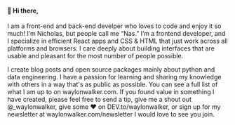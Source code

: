 #### 👋 Hi there,  

I am a front-end and back-end develper who loves to code and enjoy it so much!
I’m Nicholas, but people call me “Nas.” I’m a frontend developer, and I specialize in efficient React apps and CSS & HTML that just work across all platforms and browsers. I care deeply about building interfaces that are usable and pleasant for the most number of people possible.




I create blog posts and open source packages mainly about python and data engineering. I have a passion for learning and sharing my knowledge with others in a way that's as public as possible. You can see a full list of what I am up to on waylonwalker.com. If you found value in something I have created, please feel free to send a tip, give me a shout out @_waylonwalker, give some ♥ on DEV.to/waylonwalker, or sign up for my newsletter at waylonwalker.com/newsletter I would love to see you join.
